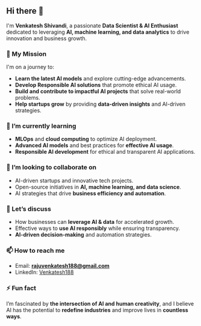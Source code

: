 ## Hi there 👋  

I'm **Venkatesh Shivandi**, a passionate **Data Scientist & AI Enthusiast** dedicated to leveraging **AI, machine learning, and data analytics** to drive innovation and business growth.  

### 🚀 My Mission  
I'm on a journey to:  
- **Learn the latest AI models** and explore cutting-edge advancements.  
- **Develop Responsible AI solutions** that promote ethical AI usage.  
- **Build and contribute to impactful AI projects** that solve real-world problems.  
- **Help startups grow** by providing **data-driven insights** and AI-driven strategies.  

### 🌱 I’m currently learning  
- **MLOps** and **cloud computing** to optimize AI deployment.  
- **Advanced AI models** and best practices for **effective AI usage**.  
- **Responsible AI development** for ethical and transparent AI applications.  

### 👯 I’m looking to collaborate on  
- AI-driven startups and innovative tech projects.  
- Open-source initiatives in **AI, machine learning, and data science**.  
- AI strategies that drive **business efficiency and automation**.  

### 🤔 Let’s discuss  
- How businesses can **leverage AI & data** for accelerated growth.  
- Effective ways to **use AI responsibly** while ensuring transparency.  
- **AI-driven decision-making** and automation strategies.  

### 📫 How to reach me  
- Email: **rajuvenkatesh188@gmail.com**  
- LinkedIn: [Venkatesh188](https://www.linkedin.com/in/venkatesh188)  

### ⚡ Fun fact  
I’m fascinated by **the intersection of AI and human creativity**, and I believe AI has the potential to **redefine industries** and improve lives in **countless ways**.  

<!--
**Venkatesh188/Venkatesh188** is a ✨ _special_ ✨ repository because its `README.md` (this file) appears on your GitHub profile.
-->
